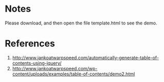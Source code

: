 # Notes
Please download, and then open the file template.html to see the demo.

# References
1. http://www.jankoatwarpspeed.com/automatically-generate-table-of-contents-using-jquery/
2. http://www.jankoatwarpspeed.com/wp-content/uploads/examples/table-of-contents/demo2.html